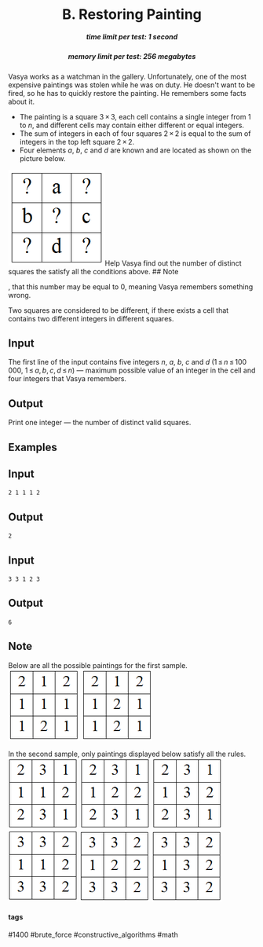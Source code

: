 <h1 style='text-align: center;'> B. Restoring Painting</h1>

<h5 style='text-align: center;'>time limit per test: 1 second</h5>
<h5 style='text-align: center;'>memory limit per test: 256 megabytes</h5>

Vasya works as a watchman in the gallery. Unfortunately, one of the most expensive paintings was stolen while he was on duty. He doesn't want to be fired, so he has to quickly restore the painting. He remembers some facts about it.

* The painting is a square 3 × 3, each cell contains a single integer from 1 to *n*, and different cells may contain either different or equal integers.
* The sum of integers in each of four squares 2 × 2 is equal to the sum of integers in the top left square 2 × 2.
* Four elements *a*, *b*, *c* and *d* are known and are located as shown on the picture below.

![](images/f8d85b32daa63482cff27d57913b93181fcadda8.png)Help Vasya find out the number of distinct squares the satisfy all the conditions above. ## Note

, that this number may be equal to 0, meaning Vasya remembers something wrong.

Two squares are considered to be different, if there exists a cell that contains two different integers in different squares.

## Input

The first line of the input contains five integers *n*, *a*, *b*, *c* and *d* (1 ≤ *n* ≤ 100 000, 1 ≤ *a*, *b*, *c*, *d* ≤ *n*) — maximum possible value of an integer in the cell and four integers that Vasya remembers.

## Output

Print one integer — the number of distinct valid squares.

## Examples

## Input


```
2 1 1 1 2  

```
## Output


```
2  

```
## Input


```
3 3 1 2 3  

```
## Output


```
6  

```
## Note

Below are all the possible paintings for the first sample. ![](images/c4c53d4e7b6814d8aad7b72604b6089d61dadb48.png) ![](images/46a6ad6a5d3db202f3779b045b9dc77fc2348cf1.png)

In the second sample, only paintings displayed below satisfy all the rules. ![](images/776f231305f8ce7c33e79e887722ce46aa8b6e61.png) ![](images/2fce9e9a31e70f1e46ea26f11d7305b3414e9b6b.png) ![](images/be084a4d1f7e475be1183f7dff10e9c89eb175ef.png) ![](images/96afdb4a35ac14f595d29bea2282f621098902f4.png) ![](images/79ca8d720334a74910514f017ecf1d0166009a03.png) ![](images/ad3c37e950bf5702d54f05756db35c831da59ad9.png)



#### tags 

#1400 #brute_force #constructive_algorithms #math 